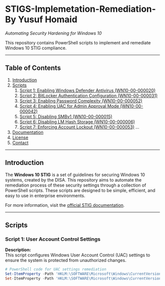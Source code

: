 # STIGS-Implemetation-Remediation- By Yusuf Homaid


*Automating Security Hardening for Windows 10*

This repository contains PowerShell scripts to implement and remediate Windows 10 STIG compliance.

---

## Table of Contents
1. [Introduction](#introduction)
2. [Scripts](#scripts)
    1. [Script 1: Enabling Windows Defender Antivirus (WN10-00-000020)](https://github.com/Yusuf-Homaid/STIGS-Implemetation-Remediation/blob/main/Enabling%20Windows%20Defender%20Antivirus%20(WN10-00-000020))
    2. [Script 2: BitLocker Authentication Configuration (WN10-00-000031)](https://github.com/Yusuf-Homaid/STIGS-Implemetation-Remediation/blob/main/BitLocker%20Authentication%20Configuration%20(WN10-00-000031))
    3. [Script 3: Enabling Password Complexity (WN10-00-000052)](https://github.com/Yusuf-Homaid/STIGS-Implemetation-Remediation/blob/main/Enabling%20Password%20Complexity%20(WN10-00-000052))
    4. [Script 4: Enabling UAC for Admin Approval Mode (WN10-00-000042)](https://github.com/Yusuf-Homaid/STIGS-Implemetation-Remediation/blob/main/Enabling%20UAC%20for%20Admin%20Approval%20Mode%20(WN10-00-000042))
    5. [Script 5: Disabling SMBv1 (WN10-00-000015)](https://github.com/Yusuf-Homaid/STIGS-Implemetation-Remediation/blob/main/Disabling%20SMBv1%20(WN10-00-000015))
    6. [Script 6: Disabling LM Hash Storage (WN10-00-000006)](https://github.com/Yusuf-Homaid/STIGS-Implemetation-Remediation/blob/main/Disabling%20LM%20Hash%20Storage%20(WN10-00-000006))
    7. [Script 7: Enforcing Account Lockout (WN10-00-000053)](https://github.com/Yusuf-Homaid/STIGS-Implemetation-Remediation/blob/main/Enforcing%20Account%20Lockout%20(WN10-00-000053))
    ...
3. [Documentation](#documentation)
4. [License](#license)
5. [Contact](#contact)

---

## Introduction
The **Windows 10 STIG** is a set of guidelines for securing Windows 10 systems, created by the DISA. This repository aims to automate the remediation process of these security settings through a collection of PowerShell scripts. These scripts are designed to be simple, efficient, and easy to use in enterprise environments.

For more information, visit the [official STIG documentation](https://public.cyber.mil/stigs/).

---

## Scripts

### Script 1: User Account Control Settings
**Description:**  
This script configures Windows User Account Control (UAC) settings to ensure the system is protected from unauthorized changes.

```powershell
# PowerShell code for UAC settings remediation
Set-ItemProperty -Path 'HKLM:\SOFTWARE\Microsoft\Windows\CurrentVersion\Policies\System' -Name EnableLUA -Value 1
Set-ItemProperty -Path 'HKLM:\SOFTWARE\Microsoft\Windows\CurrentVersion\Policies\System' -Name ConsentPromptBehaviorAdmin -Value 5
